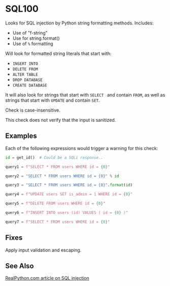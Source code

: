 # SQL100

Looks for SQL injection by Python string formatting methods. Includes:

- Use of "f-string"
- Use for string.format()
- Use of `%` formatting

Will look for formatted string literals that start with:

- `INSERT INTO `
- `DELETE FROM`
- `ALTER TABLE `
- `DROP DATABASE `
- `CREATE DATABASE `

It will also look for strings that start with `SELECT ` and contain ` FROM `, as well as strings that start with ` UPDATE ` and contain ` SET `. 

Check is case-insensitive.

This check does not verify that the input is sanitized.

## Examples

Each of the following expressions would trigger a warning for this check:

```python
id = get_id()  # Could be a SQLi response..

query1 = f"SELECT * FROM users WHERE id = {0}"

query2 = "SELECT * FROM users WHERE id = {0}" % id

query3 = "SELECT * FROM users WHERE id = {0}".format(id)

query4 = f"UPDATE users SET is_admin = 1 WHERE id = {0}"

query5 = f"DELETE FROM users WHERE id = {0}"

query6 = f"INSERT INTO users (id) VALUES ( id = {0} )"

query7 = f"SELECT * FROM users WHERE id = {0}"

```

## Fixes

Apply input validation and escaping.

## See Also

[RealPython.com article on SQL injection](https://realpython.com/prevent-python-sql-injection/)